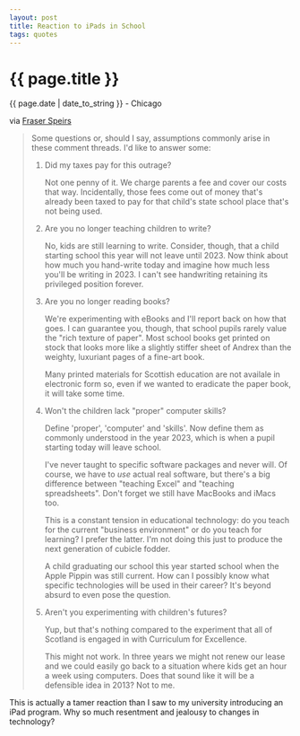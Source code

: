 ```yaml
---
layout: post
title: Reaction to iPads in School
tags: quotes
---
```


{{ page.title }}
================

<p class="meta">{{ page.date | date_to_string }} - Chicago</p>

<p>via <a href="http://speirs.org/blog/2010/9/6/the-ipad-project-bits-pieces-and-qa.html">Fraser Speirs</a></p>
<blockquote>
<p>Some questions or, should I say, assumptions commonly arise in these comment threads. I'd like to answer some:</p>
<ol>
<li>
<p>Did my taxes pay for this outrage?</p>
<p>Not one penny of it. We charge parents a fee and cover our costs that way. Incidentally, those fees come out of money that's already been taxed to pay for that child's state school place that's not being used.</p>
</li>
<li>
<p>Are you no longer teaching children to write?</p>
<p>No, kids are still learning to write. Consider, though, that a child starting school this year will not leave until 2023. Now think about how much you hand-write today and imagine how much less you'll be writing in 2023. I can't see handwriting retaining its privileged position forever.</p>
</li>
<li>
<p>Are you no longer reading books?</p>
<p>We're experimenting with eBooks and I'll report back on how that goes. I can guarantee you, though, that school pupils rarely value the "rich texture of paper". Most school books get printed on stock that looks more like a slightly stiffer sheet of Andrex than the weighty, luxuriant pages of a fine-art book.</p>
<p>Many printed materials for Scottish education are not availale in electronic form so, even if we wanted to eradicate the paper book, it will take some time.</p>
</li>
<li>
<p>Won't the children lack "proper" computer skills?</p>
<p>Define 'proper', 'computer' and 'skills'. Now define them as commonly understood in the year 2023, which is when a pupil starting today will leave school.</p>
<p>I've never taught to specific software packages and never will. Of course, we have to&nbsp;<em>use</em>&nbsp;actual real software, but there's a big difference between "teaching Excel" and "teaching spreadsheets". Don't forget we still have MacBooks and iMacs too.</p>
<p>This is a constant tension in educational technology: do you teach for the current "business environment" or do you teach for learning? I prefer the latter. I'm not doing this just to produce the next generation of cubicle fodder.</p>
<p>A child graduating our school this year started school when the Apple Pippin was still current. How can I possibly know what specific technologies will be used in their career? It's beyond absurd to even pose the question.</p>
</li>
<li>
<p>Aren't you experimenting with children's futures?</p>
<p>Yup, but that's nothing compared to the experiment that all of Scotland is engaged in with Curriculum for Excellence.</p>
<p>This might not work. In three years we might not renew our lease and we could easily go back to a situation where kids get an hour a week using computers. Does that sound like it will be a defensible idea in 2013? Not to me.</p>
</li>
</ol></blockquote>
<p>This is actually a tamer reaction than I saw to my university introducing an iPad program. Why so much resentment and jealousy to changes in technology?</p>